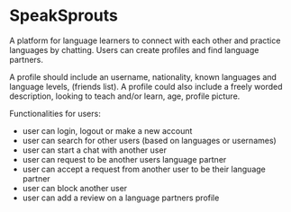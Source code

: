 # SpeakSprouts

A platform for language learners to connect with each other and practice languages by chatting. Users can create profiles and find language partners.

A profile should include an username, nationality, known languages and language levels, (friends list).
A profile could also include a freely worded description, looking to teach and/or learn, age, profile picture.

Functionalities for users:
- user can login, logout or make a new account
- user can search for other users (based on languages or usernames)
- user can start a chat with another user
- user can request to be another users language partner
- user can accept a request from another user to be their language partner
- user can block another user
- user can add a review on a language partners profile
